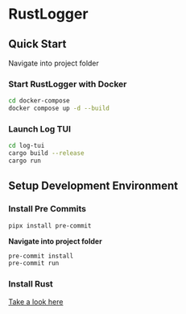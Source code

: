 # RustLogger
## Quick Start
Navigate into project folder
### Start RustLogger with Docker
```bash
cd docker-compose
docker compose up -d --build
```
### Launch Log TUI
```bash
cd log-tui
cargo build --release
cargo run
```

## Setup Development Environment
### Install Pre Commits
```bash
pipx install pre-commit 
```
**Navigate into project folder**

```bash
pre-commit install
pre-commit run
```

### Install Rust
<a href="https://www.rust-lang.org/learn/get-started">Take a look here</a>

